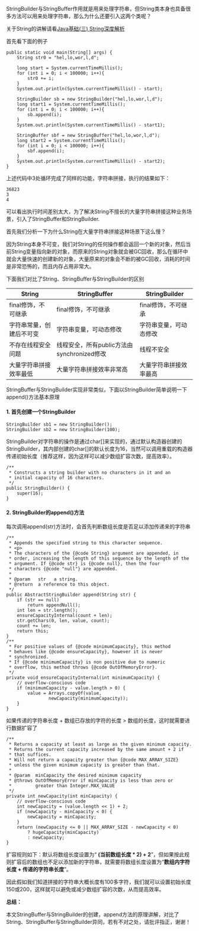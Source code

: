 StringBuilder与StringBuffer作用就是用来处理字符串，但String类本身也具备很多方法可以用来处理字符串，那么为什么还要引入这两个类呢？

关于String的讲解请看[Java基础(三) String深度解析]()

首先看下面的例子

```
public static void main(String[] args) {
    String str0 = "hel,lo,wor,l,d";

    long start = System.currentTimeMillis();
    for (int i = 0; i < 100000; i++){
        str0 += i;
    }
    System.out.println(System.currentTimeMillis() - start);

    StringBuilder sb = new StringBuilder("hel,lo,wor,l,d");
    long start1 = System.currentTimeMillis();
    for (int i = 0; i < 100000; i++){
        sb.append(i);
    }
    System.out.println(System.currentTimeMillis() - start1);

    StringBuffer sbf = new StringBuffer("hel,lo,wor,l,d");
    long start2 = System.currentTimeMillis();
    for (int i = 0; i < 100000; i++){
        sbf.append(i);
    }
    System.out.println(System.currentTimeMillis() - start2);
}
```

上述代码中3处循环完成了同样的功能，字符串拼接，执行的结果如下：

```
36823
3
4
```

可以看出执行时间差别太大，为了解决String不擅长的大量字符串拼接这种业务场景，引入了StringBuffer和StringBuilder.

首先我们分析一下为什么String在大量字符串拼接这种场景下这么慢？

因为String本身不可变，我们对String的任何操作都会返回一个新的对象，然后当前String变量指向新的对象，而原来的String对象就会被GC回收，那么在循环中就会大量快速的创建新的对象，大量原来的对象会不断的被GC回收，消耗的时间是非常恐怖的，而且内存占用非常大。

下面我们对比了String、StringBuffer与StringBuilder的区别

| String                   | StringBuffer                               | StringBuilder          |
| ------------------------ | ------------------------------------------ | ---------------------- |
| final修饰，不可继承      | final修饰，不可继承                        | final修饰，不可继承    |
| 字符串常量，创建后不可变 | 字符串变量，可动态修改                     | 字符串变量，可动态修改 |
| 不存在线程安全问题       | 线程安全，所有public方法由synchronized修改 | 线程不安全             |
| 大量字符串拼接效率最低   | 大量字符串拼接效率非常高                   | 大量字符串拼接效率最高 |

StringBuffer与StringBuilder实现非常类似，下面以StringBuilder简单说明一下append()方法基本原理

#### 1. 首先创建一个StringBuilder

```
StringBuilder sb1 = new StringBuilder();
StringBuilder sb2 = new StringBuilder(100);
```

StringBuilder对字符串的操作是通过char[]来实现的，通过默认构造器创建的StringBuilder，其内部创建的char[]的默认长度为16，当然可以调用重载的构造器传递初始长度（推荐这样，因为这样可以减少数组扩容次数，提高效率）。

```
/**
 * Constructs a string builder with no characters in it and an
 * initial capacity of 16 characters.
 */
public StringBuilder() {
    super(16);
}
```

#### 2. StringBuilder的append()方法

每次调用append(str)方法时，会首先判断数组长度是否足以添加传递来的字符串

```
/**
 * Appends the specified string to this character sequence.
 * <p>
 * The characters of the {@code String} argument are appended, in
 * order, increasing the length of this sequence by the length of the
 * argument. If {@code str} is {@code null}, then the four
 * characters {@code "null"} are appended.
 *
 * @param   str   a string.
 * @return  a reference to this object.
 */
public AbstractStringBuilder append(String str) {
    if (str == null)
        return appendNull();
    int len = str.length();
    ensureCapacityInternal(count + len);
    str.getChars(0, len, value, count);
    count += len;
    return this;
}
/**
 * For positive values of {@code minimumCapacity}, this method
 * behaves like {@code ensureCapacity}, however it is never
 * synchronized.
 * If {@code minimumCapacity} is non positive due to numeric
 * overflow, this method throws {@code OutOfMemoryError}.
 */
private void ensureCapacityInternal(int minimumCapacity) {
    // overflow-conscious code
    if (minimumCapacity - value.length > 0) {
        value = Arrays.copyOf(value,
                newCapacity(minimumCapacity));
    }
}
```

如果传递的字符串长度 + 数组已存放的字符的长度 > 数组的长度，这时就需要进行数据扩容了

```
/**
 * Returns a capacity at least as large as the given minimum capacity.
 * Returns the current capacity increased by the same amount + 2 if
 * that suffices.
 * Will not return a capacity greater than {@code MAX_ARRAY_SIZE}
 * unless the given minimum capacity is greater than that.
 *
 * @param  minCapacity the desired minimum capacity
 * @throws OutOfMemoryError if minCapacity is less than zero or
 *         greater than Integer.MAX_VALUE
 */
private int newCapacity(int minCapacity) {
    // overflow-conscious code
    int newCapacity = (value.length << 1) + 2;
    if (newCapacity - minCapacity < 0) {
        newCapacity = minCapacity;
    }
    return (newCapacity <= 0 || MAX_ARRAY_SIZE - newCapacity < 0)
        ? hugeCapacity(minCapacity)
        : newCapacity;
}
```

扩容规则如下：默认将数组长度设置为“ **(当前数组长度 \* 2) + 2**”，但如果按此规则扩容后的数组也不足以添加新的字符串，就需要将数组长度设置为“**数组内字符长度 + 传递的字符串长度**”。

因此假如我们知道拼接的字符串大概长度有100多字符，我们就可以设置初始长度150或200，这样就可以避免或减少数组扩容的次数，从而提高效率。

**总结：**

本文StringBuffer与StringBuilder的创建，append方法的原理讲解，对比了String、StringBuffer与StringBuilder异同，若有不对之处，请批评指正，谢谢！

